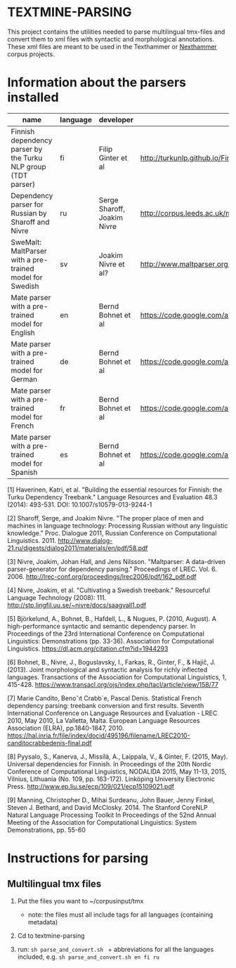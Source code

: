 TEXTMINE-PARSING
================


This project contains the utilities needed to parse multilingual tmx-files and convert them
to xml files with syntactic and morphological annotations. These xml files are meant to be used 
in the Texthammer or [Nexthammer](https://github.com/hrmJ/nexthammer) corpus projects.

Information about the parsers installed 
========================================


name                                                           | language | developer                   | url                                                       | reference       | additional information
---------------------------------------------------------------|----------|-----------------------------|-----------------------------------------------------------|-----------------|--------------------------------------------------
Finnish dependency parser by the  Turku NLP group (TDT parser) | fi       | Filip Ginter et al          | http://turkunlp.github.io/Finnish-dep-parser/             | [1]             | we are using the UD version, cf. [8].
Dependency parser for Russian by  Sharoff and Nivre            | ru       | Serge Sharoff, Joakim Nivre | http://corpus.leeds.ac.uk/mocky/                          | [2]             |
SweMalt:  MaltParser with a pre-trained model for Swedish      | sv       | Joakim Nivre et al?         | http://www.maltparser.org/mco/swedish_parser/swemalt.html | [3] +  [4]      | The parser was trained on the Swedish Treebank (Nivre et al., 2008) and the SUC PoS tagset with morphological features
Mate parser with a pre-trained model for English               | en       | Bernd Bohnet et al          | https://code.google.com/archive/p/mate-tools/             | [5] + [6]       |
Mate parser with a pre-trained model for German                | de       | Bernd Bohnet et al          | https://code.google.com/archive/p/mate-tools/             | [5] + [6]       |
Mate parser with a pre-trained model for French                | fr       | Bernd Bohnet et al          | https://code.google.com/archive/p/mate-tools/             | [5] + [6] + [7] |
Mate parser with a pre-trained model for Spanish               | es       | Bernd Bohnet et al          | https://code.google.com/archive/p/mate-tools/             | [5] + [6] + [9] | the Spanish parsing pipeline uses Stanford CoreNLP [https://stanfordnlp.github.io/CoreNLP/](https://stanfordnlp.github.io/CoreNLP/) for tokenization, cf. citation no [9].


[1] Haverinen, Katri, et al. "Building the essential resources for Finnish: the Turku Dependency Treebank." Language Resources and Evaluation 48.3 (2014): 493-531. DOI: 10.1007/s10579-013-9244-1

[2] Sharoff, Serge, and Joakim Nivre. "The proper place of men and machines in language technology: Processing Russian without any linguistic knowledge." Proc. Dialogue 2011, Russian Conference on Computational Linguistics. 2011. http://www.dialog-21.ru/digests/dialog2011/materials/en/pdf/58.pdf

[3] Nivre, Joakim, Johan Hall, and Jens Nilsson. "Maltparser: A data-driven parser-generator for dependency parsing." Proceedings of LREC. Vol. 6. 2006. http://lrec-conf.org/proceedings/lrec2006/pdf/162_pdf.pdf

[4] Nivre, Joakim, et al. "Cultivating a Swedish treebank." Resourceful Language Technology (2008): 111. http://stp.lingfil.uu.se/~nivre/docs/saagvall1.pdf

[5] Björkelund, A., Bohnet, B., Hafdell, L., & Nugues, P. (2010, August). A high-performance syntactic and semantic dependency parser. In Proceedings of the 23rd International Conference on Computational Linguistics: Demonstrations (pp. 33-36). Association for Computational Linguistics. https://dl.acm.org/citation.cfm?id=1944293

[6] Bohnet, B., Nivre, J., Boguslavsky, I., Farkas, R., Ginter, F., & Hajič, J. (2013). Joint morphological and syntactic analysis for richly inflected languages. Transactions of the Association for Computational Linguistics, 1, 415-428. https://www.transacl.org/ojs/index.php/tacl/article/view/158/77

[7] Marie Candito, Benoˆıt Crabb´e, Pascal Denis. Statistical French dependency parsing: treebank conversion and first results. Seventh International Conference on Language Resources and Evaluation - LREC 2010, May 2010, La Valletta, Malta. European Language Resources Association (ELRA), pp.1840-1847, 2010. https://hal.inria.fr/file/index/docid/495196/filename/LREC2010-canditocrabbedenis-final.pdf

[8] Pyysalo, S., Kanerva, J., Missilä, A., Laippala, V., & Ginter, F. (2015, May). Universal dependencies for Finnish. In Proceedings of the 20th Nordic Conference of Computational Linguistics, NODALIDA 2015, May 11-13, 2015, Vilnius, Lithuania (No. 109, pp. 163-172). Linköping University Electronic Press. http://www.ep.liu.se/ecp/109/021/ecp15109021.pdf

[9] Manning, Christopher D., Mihai Surdeanu, John Bauer, Jenny Finkel, Steven J. Bethard, and David McClosky. 2014. The Stanford CoreNLP Natural Language Processing Toolkit In Proceedings of the 52nd Annual Meeting of the Association for Computational Linguistics: System Demonstrations, pp. 55-60


Instructions for parsing
========================

Multilingual tmx files
----------------------

1. Put the files you want to ~/corpusinput/tmx
    - note: the files must all include <textdef> tags for all languages (containing metadata)

2. Cd to textmine-parsing

3. run: `sh parse_and_convert.sh ` + abbreviations for all the languages included, e.g. `sh parse_and_convert.sh en fi ru`


